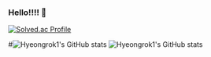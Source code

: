 ### Hello!!!! 👋

<!--
**Hyeongrok1/Hyeongrok1** is a ✨ _special_ ✨ repository because its `README.md` (this file) appears on your GitHub profile.

Here are some ideas to get you started:

- 🔭 I’m currently working on ...
- 🌱 I’m currently learning ...
- 👯 I’m looking to collaborate on ...
- 🤔 I’m looking for help with ...
- 💬 Ask me about ...
- 📫 How to reach me: ...
- 😄 Pronouns: ...
- ⚡ Fun fact: ...
-->

[![Solved.ac Profile](http://mazassumnida.wtf/api/v2/generate_badge?boj=loggy0323)](https://solved.ac/loggy0323/)

#![Hyeongrok1's GitHub stats](https://github-readme-stats.vercel.app/api?username=Hyeongrok1&show_icons=true&theme=radical)
![Hyeongrok1's GitHub stats](https://github-readme-stats.vercel.app/api?username=Hyeongrok1&show_icons=true&theme=radical)
